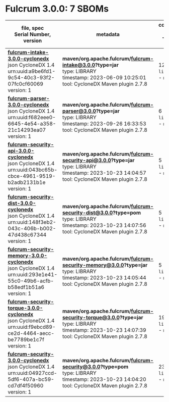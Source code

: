 Fulcrum 3.0.0: 7 SBOMs
=======

| file, spec<br>Serial Number, version| metadata | components<br>by type<br>- libs purl types |
| ----------------------------------- | -------- | ------------------------------------------ |
| **[fulcrum-intake-3.0.0-cyclonedx](maven/org.apache.fulcrum/fulcrum-intake/3.0.0/fulcrum-intake-3.0.0-cyclonedx.json)**<br>json CycloneDX 1.4<br>urn:uuid:a9be6fd1-9c54-40c3-93f2-07fc0cf60069<br>version: 1 | **maven/org.apache.fulcrum/fulcrum-intake@3.0.0?type=jar**<br>type: LIBRARY<br>timestamp: 2023-06-09 10:25:01<br>tool: CycloneDX Maven plugin 2.7.8 | 12<br>`library`: 12 <br>- `maven`: 12  |
| **[fulcrum-parser-3.0.0-cyclonedx](maven/org.apache.fulcrum/fulcrum-parser/3.0.0/fulcrum-parser-3.0.0-cyclonedx.json)**<br>json CycloneDX 1.4<br>urn:uuid:f682eee0-6645-4e54-a358-21c14293ea07<br>version: 1 | **maven/org.apache.fulcrum/fulcrum-parser@3.0.0?type=jar**<br>type: LIBRARY<br>timestamp: 2023-09-26 16:33:53<br>tool: CycloneDX Maven plugin 2.7.8 | 6<br>`library`: 6 <br>- `maven`: 6  |
| **[fulcrum-security-api-3.0.0-cyclonedx](maven/org.apache.fulcrum/fulcrum-security-api/3.0.0/fulcrum-security-api-3.0.0-cyclonedx.json)**<br>json CycloneDX 1.4<br>urn:uuid:043bc65b-cbce-4961-9519-b2adb2131b1e<br>version: 1 | **maven/org.apache.fulcrum/fulcrum-security-api@3.0.0?type=jar**<br>type: LIBRARY<br>timestamp: 2023-10-23 14:04:57<br>tool: CycloneDX Maven plugin 2.7.8 | 5<br>`library`: 5 <br>- `maven`: 5  |
| **[fulcrum-security-dist-3.0.0-cyclonedx](maven/org.apache.fulcrum/fulcrum-security-dist/3.0.0/fulcrum-security-dist-3.0.0-cyclonedx.json)**<br>json CycloneDX 1.4<br>urn:uuid:148f3eb2-043c-406b-b002-47d438c67344<br>version: 1 | **maven/org.apache.fulcrum/fulcrum-security-dist@3.0.0?type=pom**<br>type: LIBRARY<br>timestamp: 2023-10-23 14:07:56<br>tool: CycloneDX Maven plugin 2.7.8 | 5<br>`library`: 5 <br>- `maven`: 5  |
| **[fulcrum-security-memory-3.0.0-cyclonedx](maven/org.apache.fulcrum/fulcrum-security-memory/3.0.0/fulcrum-security-memory-3.0.0-cyclonedx.json)**<br>json CycloneDX 1.4<br>urn:uuid:293e1e41-55c0-49b6-acfb-b58edf1b51a6<br>version: 1 | **maven/org.apache.fulcrum/fulcrum-security-memory@3.0.0?type=jar**<br>type: LIBRARY<br>timestamp: 2023-10-23 14:05:44<br>tool: CycloneDX Maven plugin 2.7.8 | 5<br>`library`: 5 <br>- `maven`: 5  |
| **[fulcrum-security-torque-3.0.0-cyclonedx](maven/org.apache.fulcrum/fulcrum-security-torque/3.0.0/fulcrum-security-torque-3.0.0-cyclonedx.json)**<br>json CycloneDX 1.4<br>urn:uuid:f9ebcd89-ce2d-4464-aecc-be7789be1c7f<br>version: 1 | **maven/org.apache.fulcrum/fulcrum-security-torque@3.0.0?type=jar**<br>type: LIBRARY<br>timestamp: 2023-10-23 14:07:39<br>tool: CycloneDX Maven plugin 2.7.8 | 19<br>`library`: 19 <br>- `maven`: 19  |
| **[fulcrum-security-3.0.0-cyclonedx](maven/org.apache.fulcrum/fulcrum-security/3.0.0/fulcrum-security-3.0.0-cyclonedx.json)**<br>json CycloneDX 1.4<br>urn:uuid:04927ccd-5df6-407a-bc59-cd7df4f50960<br>version: 1 | **maven/org.apache.fulcrum/fulcrum-security@3.0.0?type=pom**<br>type: LIBRARY<br>timestamp: 2023-10-23 14:04:20<br>tool: CycloneDX Maven plugin 2.7.8 | 23<br>`library`: 23 <br>- `maven`: 23  |
